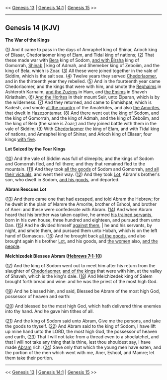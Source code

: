 << [Genesis 13](/genesis/13) | [Genesis 14:1](http://biblehub.com/interlinear/genesis/14-1.htm) | [Genesis 15](/genesis/15) >>

---

## Genesis 14 (KJV)

**The War of the Kings**

([1](https://biblehub.com/interlinear/genesis/14-1.htm)) And it came to pass in the days of Amraphel king of Shinar, Arioch king of Ellasar, Chedorlaomer king of Elam, and Tidal king of nations; ([2](https://biblehub.com/interlinear/genesis/14-2.htm)) That these made war with [Bera](/keys/ATh-BRO) king of Sodom, [and with Birsha](/keys/VATh-BRShO) king of Gomorrah, [Shinab](/keys/ShNAB) | king of Admah, and Shemeber king of Zeboiim, and the king of Bela, which is Zoar. ([3](https://biblehub.com/interlinear/genesis/14-3.htm)) All these were joined together in the vale of Siddim, which is the salt sea. ([4](https://biblehub.com/interlinear/genesis/14-4.htm)) Twelve years they served [Chedorlaomer](/keys/ATh-KDRLOMR), and in the thirteenth year they rebelled. ([5](https://biblehub.com/interlinear/genesis/14-5.htm)) And in the fourteenth year came Chedorlaomer, and the kings that were with him, and smote the [Rephaims](/keys/ATh-RPAIM) in Ashteroth Karnaim, [and the Zuzims](/keys/VATh-HZVZIM) in Ham, and [the Emims](/keys/HAIMIM) in Shaveh Kiriathaim, ([6](https://biblehub.com/interlinear/genesis/14-6.htm)) [And the Horites](/keys/VATh-HChRI) in their mount Seir, unto Elparan, which is by the wilderness. ([7](https://biblehub.com/interlinear/genesis/14-7.htm)) And they returned, and came to Enmishpat, which is Kadesh, and smote [all the country](/keys/ATh-KL-ShDH) of the Amalekites, and also [the Amorites](/keys/ATh-HAMRI), that dwelt in Hazezontamar. ([8](https://biblehub.com/interlinear/genesis/14-8.htm)) And there went out the king of Sodom, and the king of Gomorrah, and the king of Admah, and the king of Zeboiim, and the king of Bela (the same is Zoar;) and they joined battle with them in the vale of Siddim; ([9](https://biblehub.com/interlinear/genesis/14-9.htm)) With [Chedorlaomer](/keys/KDRLOMR) the king of Elam, and with Tidal king of nations, and Amraphel king of Shinar, and Arioch king of Ellasar; four kings [with five](/keys/ATh-HChMShH).

**Lot Seized by the Four Kings**

([10](https://biblehub.com/interlinear/genesis/14-10.htm)) And the vale of Siddim was full of slimepits; and the kings of Sodom and Gomorrah fled, and fell there; and they that remained fled to the mountain. ([11](https://biblehub.com/interlinear/genesis/14-11.htm)) And they took [all the goods](/keys/ATh-KL-RKSh) of Sodom and Gomorrah, [and all their victuals](/keys/VATh-KL-AKLM), and went their way. ([12](https://biblehub.com/interlinear/genesis/14-12.htm)) And they took [Lot](/keys/ATh-LVT), Abram's brother's son, who dwelt in Sodom, [and his goods](/keys/VATh-RKShV), and departed.

**Abram Rescues Lot**

([13](https://biblehub.com/interlinear/genesis/14-13.htm)) And there came one that had escaped, and told Abram the Hebrew; for he dwelt in the plain of Mamre the Amorite, brother of Eshcol, and brother of Aner: and these were confederate with Abram. ([14](https://biblehub.com/interlinear/genesis/14-14.htm)) And when Abram heard that his brother was taken captive, he armed [his trained servants](/keys/ATh-ChNIKIV), born in his own house, three hundred and eighteen, and pursued them unto Dan. ([15](https://biblehub.com/interlinear/genesis/14-15.htm)) And he divided himself [against them](/keys/OLIHM), | he and his servants, by night, and smote them, and pursued them unto Hobah, which is on the left hand of Damascus. ([16](https://biblehub.com/interlinear/genesis/14-16.htm)) And he brought back [all the goods](/keys/KL-HRKSh), and also brought again his brother [Lot](/keys/ATh-LVT), and his goods, and [the women](/keys/HNShIM) also, [and the people](/keys/VATh-HOM).

**Melchizedek Blesses Abram ([Hebrews 7:1-10](https://www.biblegateway.com/passage/?search=hebrews+7%3A1-10&version=KJV))**

([17](https://biblehub.com/interlinear/genesis/14-17.htm)) And the king of Sodom went out to meet him after his return from the slaughter of [Chedorlaomer](/keys/ATh-KDRLOMR), [and of the kings](/keys/VATh-HMLKIM) that were with him, at the valley of Shaveh, which is the king's dale. ([18](https://biblehub.com/interlinear/genesis/14-18.htm)) And Melchizedek king of Salem brought forth bread and wine: and he was the priest of the most high God.

([19](https://biblehub.com/interlinear/genesis/14-19.htm)) And he blessed him, and said, Blessed be Abram of the most high God, possessor of heaven and earth:

([20](https://biblehub.com/interlinear/genesis/14-20.htm)) And blessed be the most high God, which hath delivered thine enemies into thy hand. And he gave him tithes of all.

([21](https://biblehub.com/interlinear/genesis/14-21.htm)) And the king of Sodom said unto Abram, Give me the persons, and take the goods to thyself. ([22](https://biblehub.com/interlinear/genesis/14-22.htm)) And Abram said to the king of Sodom, I have lift up mine hand unto the LORD, the most high God, the possessor of heaven and earth, ([23](https://biblehub.com/interlinear/genesis/14-23.htm)) That I will not take from a thread even to a shoelatchet, and that I will not take any thing that is thine, lest thou shouldest say, I have made [Abram](/keys/ATh-ABRM) rich: ([24](https://biblehub.com/interlinear/genesis/14-24.htm)) Save only that which the young men have eaten, and the portion of the men which went with me, Aner, Eshcol, and Mamre; let them take their portion.

---

<< [Genesis 13](/genesis/13) | [Genesis 14:1](http://biblehub.com/interlinear/genesis/14-1.htm) | [Genesis 15](/genesis/15) >>

